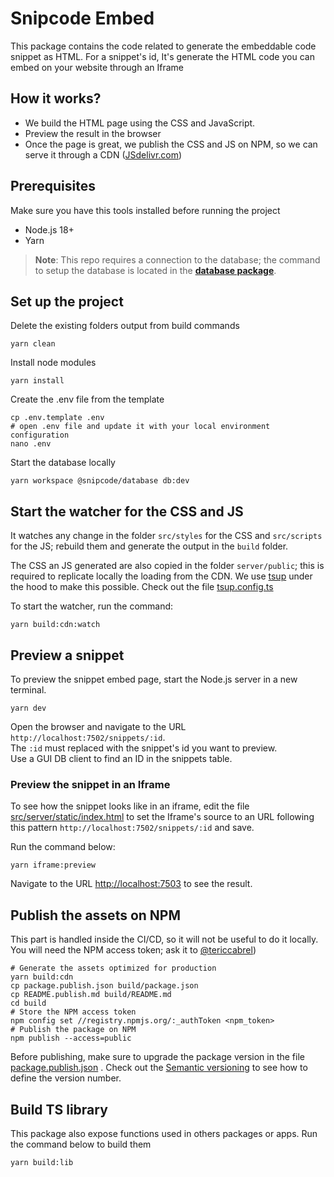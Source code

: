 # Snipcode Embed
This package contains the code related to generate the embeddable code snippet as HTML.
For a snippet's id, It's generate the HTML code you can embed on your website through an Iframe

## How it works?
- We build the HTML page using the CSS and JavaScript.
- Preview the result in the browser
- Once the page is great, we publish the CSS and JS on NPM, so we can serve it through a CDN ([JSdelivr.com](https://jsdelivr.com))

## Prerequisites
Make sure you have this tools installed before running the project
* Node.js 18+
* Yarn

> **Note**: This repo requires a connection to the database; the command to setup the database is located in the **[database package](../database/README.md)**. 

## Set up the project
Delete the existing folders output from build commands
```shell
yarn clean
```
Install node modules
````shell
yarn install
````

Create the .env file from the template
```shell
cp .env.template .env
# open .env file and update it with your local environment configuration
nano .env
```

Start the database locally
```shell
yarn workspace @snipcode/database db:dev
```

## Start the watcher for the CSS and JS
It watches any change in the folder `src/styles` for the CSS and `src/scripts` for the JS; 
rebuild them and generate the output in the `build` folder.

The CSS an JS generated are also copied in the folder `server/public`; this is required to replicate
locally the loading from the CDN.
We use [tsup](https://github.com/egoist/tsup) under the hood to make this possible. Check out the file [tsup.config.ts](./tsup.config.ts)

To start the watcher, run the command:
```shell
yarn build:cdn:watch
```

## Preview a snippet
To preview the snippet embed page, start the Node.js server in a new terminal.
```shell
yarn dev
```
Open the browser and navigate to the URL `http://localhost:7502/snippets/:id`. <br/>
The `:id` must replaced with the snippet's id you want to preview.<br/>
Use a GUI DB client to find an ID in the snippets table.

### Preview the snippet in an Iframe
To see how the snippet looks like in an iframe, edit the file [src/server/static/index.html](./src/server/static/index.html) to set the Iframe's source
to an URL following this pattern `http://localhost:7502/snippets/:id` and save.

Run the command below:
```shell
yarn iframe:preview
```
Navigate to the URL [http://localhost:7503](http://localhost:7503) to see the result.

## Publish the assets on NPM
This part is handled inside the CI/CD, so it will not be useful to do it locally.
You will need the NPM access token; ask it to [@tericcabrel](https://github.com/tericcabrel))

```shell
# Generate the assets optimized for production
yarn build:cdn
cp package.publish.json build/package.json
cp README.publish.md build/README.md
cd build
# Store the NPM access token 
npm config set //registry.npmjs.org/:_authToken <npm_token>
# Publish the package on NPM
npm publish --access=public
```

Before publishing, make sure to upgrade the package version in the file [package.publish.json](./package.publish.json) . Check out the [Semantic versioning](https://docs.npmjs.com/about-semantic-versioning) to see how to define the version number.

## Build TS library
This package also expose functions used in others packages or apps. Run the command below to build them 
```shell
yarn build:lib
```


